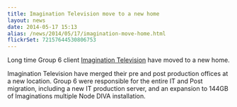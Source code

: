 ```yaml
---
title: Imagination Television move to a new home
layout: news
date: 2014-05-17 15:13
alias: /news/2014/05/17/imagination-move-home.html
flickrSet: 72157644530806753
---
```


Long time Group 6 client [Imagination Television](http://www.imaginationtv.co.nz/) have moved to a new home.

Imagination Television have merged their pre and post production offices at a new location. Group 6 were responsible for the entire IT and Post migration, including a new IT production server, and an expansion to 144GB of Imaginations multiple Node DIVA installation.
